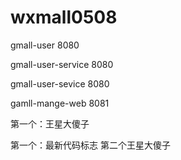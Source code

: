 # wxmall0508

 gmall-user 8080
 
 gmall-user-service 8080
 
 gmall-user-sevice 8080
 
 gamll-mange-web 8081
 
 第一个：王星大傻子
 
 第一个：最新代码标志
 第二个王星大傻子
 
 
